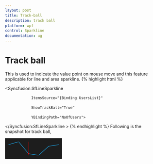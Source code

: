 ```yaml
---
layout: post
title: Track-ball
description: track ball
platform: wpf
control: Sparkline
documentation: ug
---
```


# Track ball

This is used to indicate the value point on mouse move and this feature applicable for line and area sparkline.
{% highlight html %}

  <Syncfusion:SfLineSparkline 

                ItemsSource="{Binding UsersList}" 

                ShowTrackBall="True”

                YBindingPath="NoOfUsers">

  </Syncfusion:SfLineSparkline >
{% endhighlight %}
Following is the snapshot for track ball,

![C:/Users/ApoorvahR/Desktop/6.png](Track-ball_images/Track-ball_img1.png)



